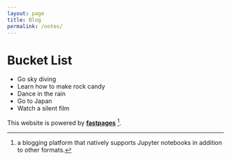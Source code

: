 ```yaml
---
layout: page
title: Blog 
permalink: /notes/
---
```


# Bucket List 
- Go sky diving 
- Learn how to make rock candy 
- Dance in the rain 
- Go to Japan 
- Watch a silent film

This website is powered by **[fastpages](https://github.com/fastai/fastpages)** [^1].



[^1]:a blogging platform that natively supports Jupyter notebooks in addition to other formats.

